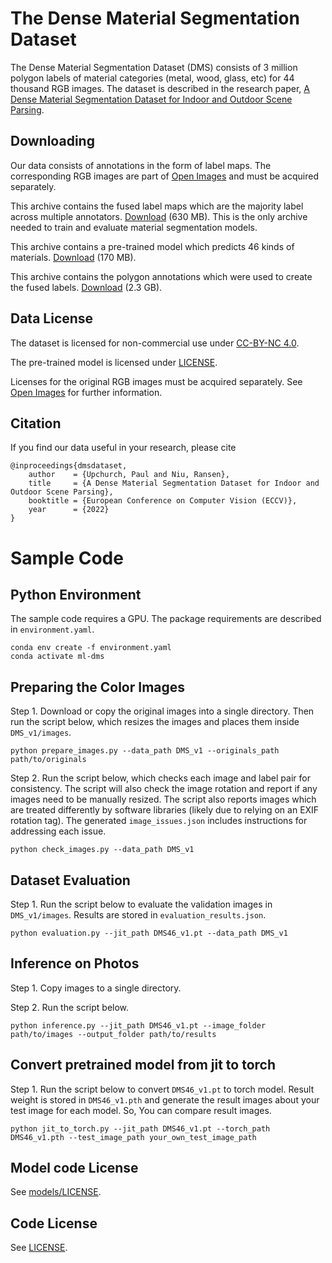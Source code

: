 # The Dense Material Segmentation Dataset

The Dense Material Segmentation Dataset (DMS) consists of 3 million polygon labels of material categories (metal, wood, glass, etc) for 44 thousand RGB images. The dataset is described in the research paper, [A Dense Material Segmentation Dataset for Indoor and Outdoor Scene Parsing](https://arxiv.org/abs/2207.10614).

## Downloading

Our data consists of annotations in the form of label maps. The corresponding RGB images are part of [Open Images](https://storage.googleapis.com/openimages/web/index.html) and must be acquired separately.

This archive contains the fused label maps which are the majority label across multiple annotators. [Download](https://docs-assets.developer.apple.com/ml-research/datasets/dms/dms_v1_labels.zip) (630 MB). This is the only archive needed to train and evaluate material segmentation models.

This archive contains a pre-trained model which predicts 46 kinds of materials. [Download](https://docs-assets.developer.apple.com/ml-research/datasets/dms/dms46_v1.zip) (170 MB).

This archive contains the polygon annotations which were used to create the fused labels. [Download](https://docs-assets.developer.apple.com/ml-research/datasets/dms/dms_v1_polygons.zip) (2.3 GB).

## Data License

The dataset is licensed for non-commercial use under [CC-BY-NC 4.0](https://creativecommons.org/licenses/by-nc/4.0/).

The pre-trained model is licensed under [LICENSE](LICENSE.txt).

Licenses for the original RGB images must be acquired separately. See [Open Images](https://storage.googleapis.com/openimages/web/index.html) for further information.

## Citation

If you find our data useful in your research, please cite

```
@inproceedings{dmsdataset,
    author    = {Upchurch, Paul and Niu, Ransen},
    title     = {A Dense Material Segmentation Dataset for Indoor and Outdoor Scene Parsing},
    booktitle = {European Conference on Computer Vision (ECCV)},
    year      = {2022}
}
```


# Sample Code

## Python Environment

The sample code requires a GPU. The package requirements are described in `environment.yaml`.

```
conda env create -f environment.yaml
conda activate ml-dms
```

## Preparing the Color Images

Step 1. Download or copy the original images into a single directory. Then run the script below, which resizes the images and places them inside `DMS_v1/images`.

```
python prepare_images.py --data_path DMS_v1 --originals_path path/to/originals
```

Step 2. Run the script below, which checks each image and label pair for consistency. The script will also check the image rotation and report if any images need to be manually resized. The script also reports images which are treated differently by software libraries (likely due to relying on an EXIF rotation tag). The generated `image_issues.json` includes instructions for addressing each issue.

```
python check_images.py --data_path DMS_v1
```

## Dataset Evaluation

Step 1. Run the script below to evaluate the validation images in `DMS_v1/images`. Results are stored in `evaluation_results.json`.

```
python evaluation.py --jit_path DMS46_v1.pt --data_path DMS_v1
```

## Inference on Photos

Step 1. Copy images to a single directory.

Step 2. Run the script below.

```
python inference.py --jit_path DMS46_v1.pt --image_folder path/to/images --output_folder path/to/results
```

## Convert pretrained model from jit to torch
Step 1. Run the script below to convert `DMS46_v1.pt` to torch model. Result weight is stored in `DMS46_v1.pth` and generate the result images about your test image for each model. So, You can compare result images.

```
python jit_to_torch.py --jit_path DMS46_v1.pt --torch_path DMS46_v1.pth --test_image_path your_own_test_image_path
```

## Model code License
See [models/LICENSE](models/LICENSE).



## Code License

See [LICENSE](LICENSE.txt).


